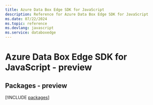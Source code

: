 ```yaml
---
title: Azure Data Box Edge SDK for JavaScript
description: Reference for Azure Data Box Edge SDK for JavaScript
ms.date: 07/22/2024
ms.topic: reference
ms.devlang: javascript
ms.service: databoxedge
---
```

# Azure Data Box Edge SDK for JavaScript - preview
## Packages - preview
[!INCLUDE [packages](data-box-edge-index.md)]